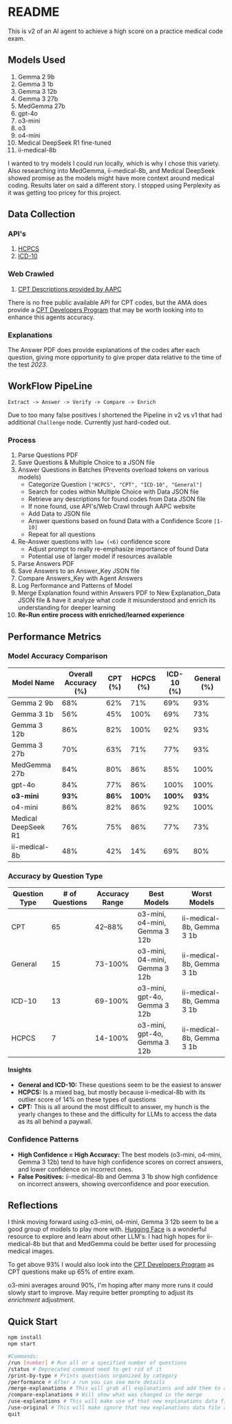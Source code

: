# README

This is v2 of an AI agent to achieve a high score on a practice medical code exam.

## Models Used

1. Gemma 2 9b
2. Gemma 3 1b
3. Gemma 3 12b
4. Gemma 3 27b
5. MedGemma 27b
6. gpt-4o
7. o3-mini
8. o3
9. o4-mini
10. Medical DeepSeek R1 fine-tuned
11. ii-medical-8b

I wanted to try models I could run locally, which is why I chose this variety.
Also researching into MedGemma, ii-medical-8b, and Medical DeepSeek showed promise
as the models might have more context around medical coding. Results later on said
a different story. I stopped using Perplexity as it was getting too pricey for
this project.

## Data Collection

### API's

1. [HCPCS](https://clinicaltables.nlm.nih.gov/apidoc/hcpcs/v3/doc.html)
2. [ICD-10](https://clinicaltables.nlm.nih.gov/apidoc/icd10cm/v3/doc.html)


### Web Crawled

1. [CPT Descriptions provided by AAPC](https://www.aapc.com/codes/cpt-codes-range/)

There is no free public available API for CPT codes, but the AMA does provide a [CPT
Developers Program](https://platform.ama-assn.org/ama/#/dev-program) that may be
worth looking into to enhance this agents accuracy.

### Explanations

The Answer PDF does provide explanations of the codes after each question, giving
more opportunity to give proper data relative to the time of the test *2023*.

## WorkFlow PipeLine

`Extract -> Answer -> Verify -> Compare -> Enrich`

Due to too many false positives I shortened the Pipeline in v2 vs v1 that had
additional `Challenge` node. Currently just hard-coded out.

### Process

1. Parse Questions PDF
2. Save Questions & Multiple Choice to a JSON file
3. Answer Questions in Batches (Prevents overload tokens on various models)
   * Categorize Question `["HCPCS", "CPT", "ICD-10", "General"]`
   * Search for codes within Multiple Choice with Data JSON file
   * Retrieve any descriptions for found codes from Data JSON file
   * If none found, use API's/Web Crawl through AAPC website
   * Add Data to JSON file
   * Answer questions based on found Data with a Confidence Score `[1-10]`
   * Repeat for all questions
4. Re-Answer questions with `low (<6)` confidence score
   * Adjust prompt to really re-emphasize importance of found Data
   * Potential use of larger model if resources available
5. Parse Answers PDF
6. Save Answers to an Answer_Key JSON file
7. Compare Answers_Key with Agent Answers
8. Log Performance and Patterns of Model
9. Merge Explanation found within Answers PDF to New Explanation_Data JSON file
& have it analyze what code it misunderstood and enrich its understanding for
deeper learning
10. **Re-Run entire process with enriched/learned experience**


## Performance Metrics

### Model Accuracy Comparison

| Model Name          | Overall Accuracy (%) | CPT (%) | HCPCS (%) | ICD-10 (%) | General (%) |
|---------------------|----------------------|---------|-----------|------------|-------------|
| Gemma 2 9b          | 68%                  | 62%     | 71%       | 69%        | 93%         |
| Gemma 3 1b          | 56%                  | 45%     | 100%      | 69%        | 73%         |
| Gemma 3 12b         | 86%                  | 82%     | 100%      | 92%        | 93%         |
| Gemma 3 27b         | 70%                  | 63%     | 71%       | 77%        | 93%         |
| MedGemma 27b        | 84%                  | 80%     | 86%       | 85%        | 100%        |
| gpt-4o              | 84%                  | 77%     | 86%       | 100%       | 100%        |
| **o3-mini**             | **93%**                  | **86%**     | **100%**      | **100%**        | **93%**         |
| o4-mini             | 86%                  | 82%     | 86%       | 92%        | 100%        |
| Medical DeepSeek R1 | 76%                  | 75%     | 86%       | 77%        | 73%         |
| ii-medical-8b       | 48%                  | 42%     | 14%       | 69%        | 80%         |

### Accuracy by Question Type

| Question Type | # of Questions | Accuracy Range | Best Models                   | Worst Models              |
|---------------|----------------|----------------|-------------------------------|---------------------------|
| CPT           | 65             | 42–88%         | o3-mini, o4-mini, Gemma 3 12b | ii-medical-8b, Gemma 3 1b |
| General       | 15             | 73-100%        | o3-mini, 04-mini, Gemma 3 12b | ii-medical-8b, Gemma 3 1b |
| ICD-10        | 13             | 69-100%        | o3-mini, gpt-4o, Gemma 3 12b  | ii-medical-8b, Gemma 3 1b |
| HCPCS         | 7              | 14-100%        | o3-mini, gpt-4o, Gemma 3 12b  | ii-medical-8b, Gemma 3 1b |


#### Insights

* **General and ICD-10:** These questions seem to be the easiest to answer
* **HCPCS:** Is a mixed bag, but mostly because ii-medical-8b with its outlier
score of 14% on these types of questions
* **CPT:** This is all around the most difficult to answer, my hunch is the yearly
changes to these and the difficulty for LLMs to access the data as its all behind
a paywall.

### Confidence Patterns

* **High Confidence = High Accuracy:** The best models (o3-mini, o4-mini, Gemma
3 12b) tend to have high confidence scores on correct answers, and lower confidence
on incorrect ones.
* **False Positives:** ii-medical-8b and Gemma 3 1b show high confidence on incorrect
answers, showing overconfidence and poor execution.

## Reflections

I think moving forward using o3-mini, o4-mini, Gemma 3 12b seem to be a good group
of models to play more with. [Hugging Face](https://huggingface.co/) is
a wonderful resource to explore and learn about other LLM's. I had high
hopes for ii-medical-8b but that and MedGemma could be better used for processing
medical images.

To get above 93% I would also look into the [CPT
Developers Program](https://platform.ama-assn.org/ama/#/dev-program) as CPT questions
make up 65% of entire exam.

o3-mini averages around 90%, I'm hoping after many more runs it could slowly start to improve. May require better prompting to adjust its *enrichment* adjustment.

## Quick Start

``` bash
npm install
npm start

#Commands:
/run [number] # Run all or a specified number of questions
/status # Deprecated command need to get rid of it
/print-by-type # Prints questions organized by category
/performance # After a run you can see more details
/merge-explanations # This will grab all explanations and add them to a new data file 
/compare-explanations # Will show what was changed in the merge
/use-explanations # This will make use of that new explanations data file 
/use-original # This will make ignore that new explanations data file and use the one without explanations
quit
```
